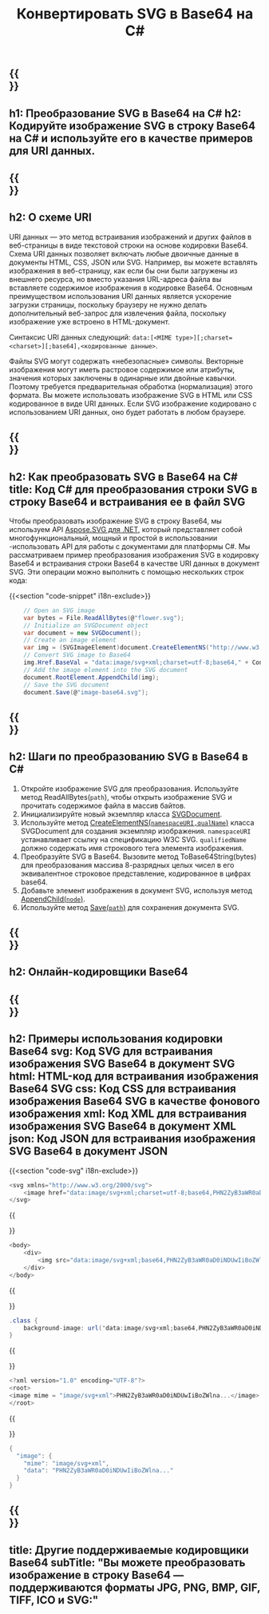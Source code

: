 ﻿---
translation: true
template: /templates/_template-encoder-child.md
title: Конвертировать SVG в Base64 на C#
description: Преобразуйте SVG в Base64 на C# и используйте кодированную строку для URI данных. Встраивайте его в HTML, CSS, XML, JSON и др.
url: /net/svg-to-base64/
family: svg
platformtag: net
feature: encode
informat: SVG
outformat: Base64
---

{{<section banner>}}
---
h1: Преобразование SVG в Base64 на C#
h2: Кодируйте изображение SVG в строку Base64 на C# и используйте его в качестве примеров для URI данных.
---

{{<section overview>}}
---
h2: О схеме URI
---

URI данных — это метод встраивания изображений и других файлов в веб-страницы в виде текстовой строки на основе кодировки Base64. Схема URI данных позволяет включать любые двоичные данные в документы HTML, CSS, JSON или SVG. Например, вы можете вставлять изображения в веб-страницу, как если бы они были загружены из внешнего ресурса, но вместо указания URL-адреса файла вы вставляете содержимое изображения в кодировке Base64. Основным преимуществом использования URI данных является ускорение загрузки страницы, поскольку браузеру не нужно делать дополнительный веб-запрос для извлечения файла, поскольку изображение уже встроено в HTML-документ.

Синтаксис URI данных следующий: `data:[<MIME type>][;charset=<charset>][;base64],<кодированные данные>`.

Файлы SVG могут содержать «небезопасные» символы. Векторные изображения могут иметь растровое содержимое или атрибуты, значения которых заключены в одинарные или двойные кавычки. Поэтому требуется предварительная обработка (нормализация) этого формата. Вы можете использовать изображение SVG в HTML или CSS кодированное в виде URI данных. Если SVG изображение кодировано с использованием URI данных, оно будет работать в любом браузере.

{{<section code-text>}}
---
h2: Как преобразовать SVG в Base64 на С#
title: Код С# для преобразования строки SVG в строку Base64 и встраивания ее в файл SVG
---

Чтобы преобразовать изображение SVG в строку Base64, мы используем API [Aspose.SVG для .NET](https://products.aspose.com/svg/net/), который представляет собой многофункциональный, мощный и простой в использовании -использовать API для работы с документами для платформы C#. Мы рассматриваем пример преобразования изображения SVG в кодировку Base64 и встраивания строки Base64 в качестве URI данных в документ SVG. Эти операции можно выполнить с помощью нескольких строк кода:

{{<section "code-snippet" i18n-exclude>}}

```cs
    // Open an SVG image
    var bytes = File.ReadAllBytes(@"flower.svg");
    // Initialize an SVGDocument object
    var document = new SVGDocument();
    // Create an image element
    var img = (SVGImageElement)document.CreateElementNS("http://www.w3.org/2000/svg", "image");
    // Convert SVG image to Base64
    img.Href.BaseVal = "data:image/svg+xml;charset=utf-8;base64," + Convert.ToBase64String(bytes);
    // Add the image element into the SVG document
    document.RootElement.AppendChild(img);
    // Save the SVG document
    document.Save(@"image-base64.svg");
```

{{<section steps>}}
---
h2: Шаги по преобразованию SVG в Base64 в C#
---
1. Откройте изображение SVG для преобразования. Используйте метод ReadAllBytes(`path`), чтобы открыть изображение SVG и прочитать содержимое файла в массив байтов.
1. Инициализируйте новый экземпляр класса [SVGDocument](https://reference.aspose.com/svg/net/aspose.svg/svgdocument/svgdocument/#constructor).
1. Используйте метод [CreateElementNS(`namespaceURI,qualName`)](https://reference.aspose.com/svg/net/aspose.svg.dom/document/createelementns/#createelementns) класса SVGDocument для создания экземпляр изображения. `namespaceURI` устанавливает ссылку на спецификацию W3C SVG. `qualifiedName` должно содержать имя строкового тега элемента изображения.
1. Преобразуйте SVG в Base64. Вызовите метод ToBase64String(bytes) для преобразования массива 8-разрядных целых чисел в его эквивалентное строковое представление, кодированное в цифрах base64.
1. Добавьте элемент изображения в документ SVG, используя метод [AppendChild(`node`)](https://reference.aspose.com/svg/net/aspose.svg.dom/node/appendchild/).
1. Используйте метод [Save(`path`)](https://reference.aspose.com/svg/net/aspose.svg/svgdocument/save/) для сохранения документа SVG.

{{<section online-encoder>}}
---
h2: Онлайн-кодировщики Base64
---

{{<section examples>}}
---
h2: Примеры использования кодировки Base64
svg: Код SVG для встраивания изображения SVG Base64 в документ SVG
html: HTML-код для встраивания изображения Base64 SVG
css: Код CSS для встраивания изображения Base64 SVG в качестве фонового изображения
xml: Код XML для встраивания изображения SVG Base64 в документ XML
json: Код JSON для встраивания изображения SVG Base64 в документ JSON
---

{{<section "code-svg" i18n-exclude>}}

```cs
<svg xmlns="http://www.w3.org/2000/svg">
	<image href="data:image/svg+xml;charset=utf-8;base64,PHN2ZyB3aWR0aD0iNDUwIiBoZWlna..." alt="Blue flower"/>
</svg>
```

{{<section code-html>}}

```cs
<body>
    <div>
        <img src="data:image/svg+xml;base64,PHN2ZyB3aWR0aD0iNDUwIiBoZWlna..." alt="Blue flower">
    </div>
</body>
```

{{<section code-css>}}

```cs
.class {
    background-image: url('data:image/svg+xml;base64,PHN2ZyB3aWR0aD0iNDUwIiBoZWlna...');
}
```

{{<section code-xml>}}

```cs
<?xml version="1.0" encoding="UTF-8"?>
<root>
<image mime = "image/svg+xml">PHN2ZyB3aWR0aD0iNDUwIiBoZWlna...</image>
</root>
```

{{<section code-json>}}

```cs
{
  "image": {
    "mime": "image/svg+xml",
    "data": "PHN2ZyB3aWR0aD0iNDUwIiBoZWlna..."
  }
}
```

{{<section other-encoders>}}
---
title: Другие поддерживаемые кодировщики Base64
subTitle: "Вы можете преобразовать изображение в строку Base64 — поддерживаются форматы JPG, PNG, BMP, GIF, TIFF, ICO и SVG:"
---